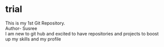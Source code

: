 # trial
This is my 1st Git Repository.
<br>
Author- Susree
<br>
I am new to git hub and excited to have repositories and projects to boost up my skills and my profile 

